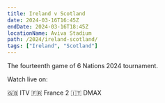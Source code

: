 ```yaml
---
title: Ireland v Scotland
date: 2024-03-16T16:45Z
endDate: 2024-03-16T18:45Z
locationName: Aviva Stadium
path: /2024/ireland-scotland/
tags: ["Ireland", "Scotland"]
---
```


The fourteenth game of 6 Nations 2024 tournament.

Watch live on:

🇬🇧 ITV
🇫🇷 France 2
🇮🇹 DMAX 